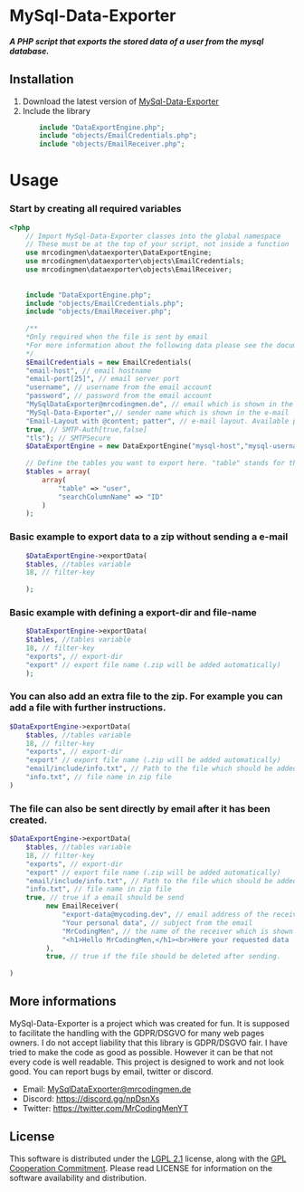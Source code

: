 # MySql-Data-Exporter
##### A PHP script that exports the stored data of a user from the mysql database.
## Installation
1. Download the latest version of [MySql-Data-Exporter](https://github.com/MrCodingMen/MySql-Data-Exporter/releases)
2. Include the library       
    ```php
        include "DataExportEngine.php";
        include "objects/EmailCredentials.php";
        include "objects/EmailReceiver.php";
     ```
    
# Usage
### Start by creating all required variables
    
```php 
<?php
    // Import MySql-Data-Exporter classes into the global namespace
    // These must be at the top of your script, not inside a function
    use mrcodingmen\dataexporter\DataExportEngine;
    use mrcodingmen\dataexporter\objects\EmailCredentials;
    use mrcodingmen\dataexporter\objects\EmailReceiver;
    
    
    include "DataExportEngine.php";
    include "objects/EmailCredentials.php";
    include "objects/EmailReceiver.php";
    
    /**
    *Only required when the file is sent by email
    *For more information about the following data please see the documentation of the library PHPMailer (https://github.com/PHPMailer/PHPMailer/blob/master/docs/README.md)
    */
    $EmailCredentials = new EmailCredentials(
    "email-host", // email hostname
    "email-port[25]", // email server port
    "username", // username from the email account
    "password", // password from the email account
    "MySqlDataExporter@mrcodingmen.de", // email which is shown in the e-mail
    "MySql-Data-Exporter",// sender name which is shown in the e-mail 
    "Email-Layout with @content; patter", // e-mail layout. Available patters: @content; for the content
    true, // SMTP-Auth[true,false]
    "tls"); // SMTPSecure
    $DataExportEngine = new DataExportEngine("mysql-host","mysql-username","mysql-password","mysql-db-name", $EmailCredentials);
    
    // Define the tables you want to export here. "table" stands for the table name. "searchColumnName" is the name of the column used to filter the data. Here you can use for example your User-ID. 
    $tables = array(
        array(
            "table" => "user",
            "searchColumnName" => "ID"
        )
    );
```
    
### Basic example to export data to a zip without sending a e-mail
```php    
    $DataExportEngine->exportData(
    $tables, //tables variable
    18, // filter-key
    
    );
```
### Basic example with defining a export-dir and file-name
   
```php    
    $DataExportEngine->exportData(
    $tables, //tables variable
    18, // filter-key
    "exports", // export-dir
    "export" // export file name (.zip will be added automatically) 
    );
```
    
### You can also add an extra file to the zip. For example you can add a file with further instructions.

```php    
$DataExportEngine->exportData(
    $tables, //tables variable
    18, // filter-key
    "exports", // export-dir
    "export" // export file name (.zip will be added automatically) 
    "email/include/info.txt", // Path to the file which should be added
    "info.txt", // file name in zip file
)
```
### The file can also be sent directly by email after it has been created.

```php    
$DataExportEngine->exportData(
    $tables, //tables variable
    18, // filter-key
    "exports", // export-dir
    "export" // export file name (.zip will be added automatically) 
    "email/include/info.txt", // Path to the file which should be added
    "info.txt", // file name in zip file
    true, // true if a email should be send
         new EmailReceiver(
             "export-data@mycoding.dev", // email address of the receiver of the data
             "Your personal data", // subject from the email
             "MrCodingMen", // the name of the receiver which is shown in the e-mail
             "<h1>Hello MrCodingMen,</h1><br>Here your requested data :D" // content of the email. @content; will be replaced with this content
         ), 
         true, // true if the file should be deleted after sending. 
    
)
```

## More informations
MySql-Data-Exporter is a project which was created for fun. It is supposed to facilitate the handling with the GDPR/DSGVO for many web pages owners. I do not accept liability that this library is GDPR/DSGVO fair.
I have tried to make the code as good as possible. However it can be that not every code is well readable. This project is designed to work and not look good.
You can report bugs by email, twitter or discord.

* Email: MySqlDataExporter@mrcodingmen.de
* Discord: https://discord.gg/npDsnXs
* Twitter: https://twitter.com/MrCodingMenYT


    
    
## License
This software is distributed under the [LGPL 2.1](http://www.gnu.org/licenses/lgpl-2.1.html) license, along with the [GPL Cooperation Commitment](https://gplcc.github.io/gplcc/). Please read LICENSE for information on the software availability and distribution.
